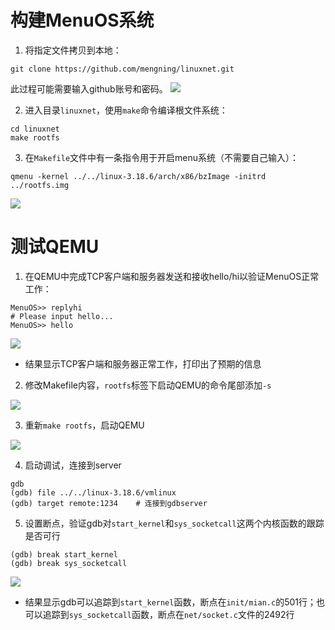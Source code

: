 # 构建MenuOS系统

1. 将指定文件拷贝到本地：
```shell
git clone https://github.com/mengning/linuxnet.git
```
此过程可能需要输入github账号和密码。
![](https://img2018.cnblogs.com/blog/1159589/201912/1159589-20191205203448231-329234055.png)

2. 进入目录``linuxnet``，使用``make``命令编译根文件系统：
```shell
cd linuxnet
make rootfs
```
3. 在``Makefile``文件中有一条指令用于开启menu系统（不需要自己输入）：
```shell
qmenu -kernel ../../linux-3.18.6/arch/x86/bzImage -initrd ../rootfs.img
```
![](https://img2018.cnblogs.com/blog/1159589/201912/1159589-20191205203508070-318162709.png)

# 测试QEMU

1. 在QEMU中完成TCP客户端和服务器发送和接收hello/hi以验证MenuOS正常工作：
```shell
MenuOS>> replyhi
# Please input hello...
MenuOS>> hello
```

![](https://img2018.cnblogs.com/blog/1159589/201912/1159589-20191205203722622-532727367.png)

* 结果显示TCP客户端和服务器正常工作，打印出了预期的信息

2. 修改Makefile内容，``rootfs``标签下启动QEMU的命令尾部添加``-s``

![](https://img2018.cnblogs.com/blog/1159589/201912/1159589-20191205203748364-1937590936.png)

3. 重新``make rootfs``，启动QEMU

![](https://img2018.cnblogs.com/blog/1159589/201912/1159589-20191205203802697-1331608278.png)

4. 启动调试，连接到server
```shell
gdb
(gdb) file ../../linux-3.18.6/vmlinux
(gdb) target remote:1234    # 连接到gdbserver
```
5. 设置断点，验证gdb对``start_kernel``和``sys_socketcall``这两个内核函数的跟踪是否可行
```shell
(gdb) break start_kernel
(gdb) break sys_socketcall
```

![](https://img2018.cnblogs.com/blog/1159589/201912/1159589-20191205203810157-489961735.png)


* 结果显示gdb可以追踪到``start_kernel``函数，断点在``init/mian.c``的501行；也可以追踪到``sys_socketcall``函数，断点在``net/socket.c``文件的2492行
